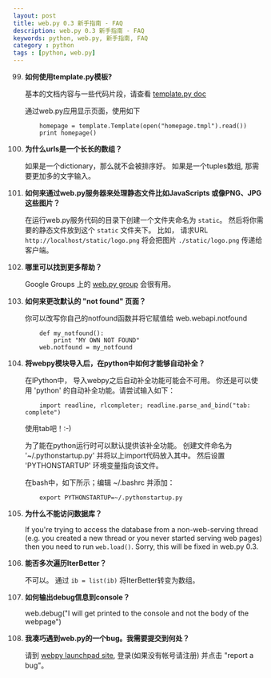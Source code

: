 ```yaml
---
layout: post
title: web.py 0.3 新手指南 - FAQ
description: web.py 0.3 新手指南 - FAQ
keywords: python, web.py, 新手指南, FAQ
category : python
tags : [python, web.py]
---
```


99. **如何使用template.py模板?**

    基本的文档内容与一些代码片段，请查看 [template.py doc](/templetor)

    通过web.py应用显示页面，使用如下

            homepage = template.Template(open("homepage.tmpl").read())
            print homepage()

    
99. **为什么urls是一个长长的数组？**

    如果是一个dictionary，那么就不会被排序好。 如果是一个tuples数组, 那需要更加多的文字输入。

99. **如何来通过web.py服务器来处理静态文件比如JavaScripts 或像PNG、JPG这些图片？**

    在运行web.py服务代码的目录下创建一个文件夹命名为 `static`。 然后将你需要的静态文件放到这个 `static` 文件夹下。 比如，   请求URL `http://localhost/static/logo.png` 将会把图片 `./static/logo.png` 传递给客户端。

99. **哪里可以找到更多帮助？**

    Google Groups 上的 [web.py group](http://groups.google.com/group/webpy) 会很有用。

99. **如何来更改默认的 "not found" 页面？**

    你可以改写你自己的notfound函数并将它赋值给 web.webapi.notfound

            def my_notfound(): 
                print "MY OWN NOT FOUND" 
            web.notfound = my_notfound 

99. **将webpy模块导入后，在python中如何才能够自动补全？**

    在IPython中， 导入webpy之后自动补全功能可能会不可用。 你还是可以使用 'python' 的自动补全功能。请尝试输入如下：

            import readline, rlcompleter; readline.parse_and_bind("tab: complete")

    使用tab吧！:-)

    为了能在python运行时可以默认提供该补全功能。 创建文件命名为 '~/.pythonstartup.py' 并将以上import代码放入其中。 然后设置  'PYTHONSTARTUP' 环境变量指向该文件。

    在bash中，如下所示；编辑 ~/.bashrc 并添加：

            export PYTHONSTARTUP=~/.pythonstartup.py

99. **为什么不能访问数据库？**

    If you're trying to access the database from a non-web-serving thread (e.g. you created a new thread or you never started serving web pages) then you need to run `web.load()`. Sorry, this will be fixed in web.py 0.3.

99. **能否多次遍历IterBetter？**

    不可以。 通过 `ib = list(ib)` 将IterBetter转变为数组。

99. **如何输出debug信息到console？**

	web.debug("I will get printed to the console and not the body of the webpage")

99. **我凑巧遇到web.py的一个bug。我需要提交到何处？**

	请到 [webpy launchpad site](https://launchpad.net/webpy), 登录(如果没有帐号请注册) 并点击 "report a bug"。